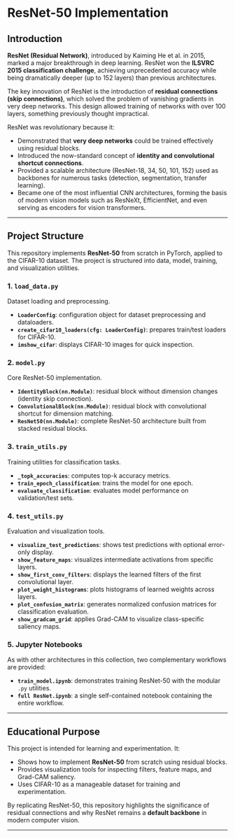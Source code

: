 # ResNet-50 Implementation 

## Introduction

**ResNet (Residual Network)**, introduced by Kaiming He et al. in 2015, marked a major breakthrough in deep learning. ResNet won the **ILSVRC 2015 classification challenge**, achieving unprecedented accuracy while being dramatically deeper (up to 152 layers) than previous architectures.  

The key innovation of ResNet is the introduction of **residual connections (skip connections)**, which solved the problem of vanishing gradients in very deep networks. This design allowed training of networks with over 100 layers, something previously thought impractical.  

ResNet was revolutionary because it:  
- Demonstrated that **very deep networks** could be trained effectively using residual blocks.  
- Introduced the now-standard concept of **identity and convolutional shortcut connections**.  
- Provided a scalable architecture (ResNet-18, 34, 50, 101, 152) used as backbones for numerous tasks (detection, segmentation, transfer learning).  
- Became one of the most influential CNN architectures, forming the basis of modern vision models such as ResNeXt, EfficientNet, and even serving as encoders for vision transformers.

---

## Project Structure

This repository implements **ResNet-50** from scratch in PyTorch, applied to the CIFAR-10 dataset. The project is structured into data, model, training, and visualization utilities.

### 1. `load_data.py`
Dataset loading and preprocessing.  
- **`LoaderConfig`**: configuration object for dataset preprocessing and dataloaders.  
- **`create_cifar10_loaders(cfg: LoaderConfig)`**: prepares train/test loaders for CIFAR-10.  
- **`imshow_cifar`**: displays CIFAR-10 images for quick inspection.

### 2. `model.py`
Core ResNet-50 implementation.  
- **`IdentityBlock(nn.Module)`**: residual block without dimension changes (identity skip connection).  
- **`ConvolutionalBlock(nn.Module)`**: residual block with convolutional shortcut for dimension matching.  
- **`ResNet50(nn.Module)`**: complete ResNet-50 architecture built from stacked residual blocks.

### 3. `train_utils.py`
Training utilities for classification tasks.  
- **`_topk_accuracies`**: computes top-k accuracy metrics.  
- **`train_epoch_classification`**: trains the model for one epoch.  
- **`evaluate_classification`**: evaluates model performance on validation/test sets.

### 4. `test_utils.py`
Evaluation and visualization tools.  
- **`visualize_test_predictions`**: shows test predictions with optional error-only display.  
- **`show_feature_maps`**: visualizes intermediate activations from specific layers.  
- **`show_first_conv_filters`**: displays the learned filters of the first convolutional layer.  
- **`plot_weight_histograms`**: plots histograms of learned weights across layers.  
- **`plot_confusion_matrix`**: generates normalized confusion matrices for classification evaluation.  
- **`show_gradcam_grid`**: applies Grad-CAM to visualize class-specific saliency maps.

### 5. Jupyter Notebooks
As with other architectures in this collection, two complementary workflows are provided:  
- **`train_model.ipynb`**: demonstrates training ResNet-50 with the modular `.py` utilities.  
- **`full ResNet.ipynb`**: a single self-contained notebook containing the entire workflow.

---

## Educational Purpose

This project is intended for learning and experimentation. It:  
- Shows how to implement **ResNet-50** from scratch using residual blocks.  
- Provides visualization tools for inspecting filters, feature maps, and Grad-CAM saliency.  
- Uses CIFAR-10 as a manageable dataset for training and experimentation.  

By replicating ResNet-50, this repository highlights the significance of residual connections and why ResNet remains a **default backbone** in modern computer vision.

---
